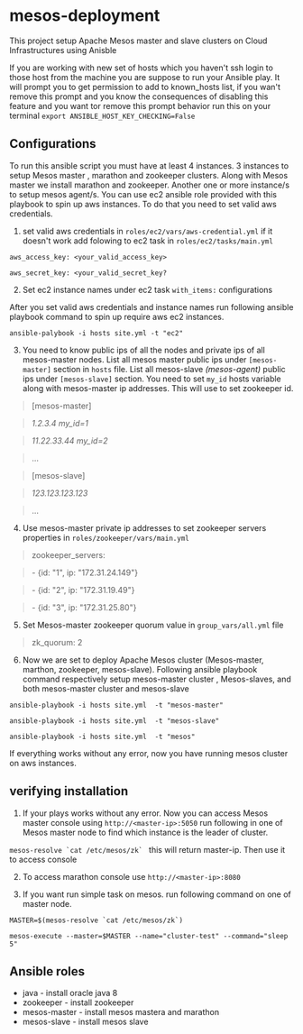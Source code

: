 # mesos-deployment
This project setup Apache Mesos master and slave clusters on Cloud Infrastructures using Anisble

If you are working with new set of hosts which you haven't ssh login to those host from the machine you are suppose to run your Ansible play. It will prompt you to get permission to add to known_hosts list, if you wan't remove this prompt and you know the consequences of disabling this feature and you want tor remove this prompt behavior run this on your terminal  `export ANSIBLE_HOST_KEY_CHECKING=False`

## Configurations

To run this ansible script you must have at least 4 instances. 3 instances to setup Mesos master , marathon and zookeeper clusters. Along with Mesos master we install marathon and zookeeper. Another one or more instance/s to setup mesos agent/s. You can use ec2 ansible role provided with this playbook to spin up aws instances. To do that you need to set valid aws credentials.

1. set valid aws credentials in `roles/ec2/vars/aws-credential.yml` if it doesn't work add folowing to ec2 task in `roles/ec2/tasks/main.yml`

  `aws_access_key: <your_valid_access_key>`

  `aws_secret_key: <your_valid_secret_key?`

2. Set ec2 instance names under ec2 task `with_items:` configurations

  After you set valid aws credentials and instance names run following ansible playbook command to spin up require aws ec2 instances.

  `ansible-palybook -i hosts site.yml -t "ec2"`

3.  You need to know public ips of all the nodes and private ips of all mesos-master nodes.  List all mesos master public ips under `[mesos-master]` section in `hosts` file. List all mesos-slave *(mesos-agent)* public ips under `[mesos-slave]` section.  You need to set `my_id` hosts variable along with mesos-master ip addresses. This will use to set zookeeper id.

 > [mesos-master]

 > *1.2.3.4 my_id=1*

 > *11.22.33.44 my_id=2*

 > ...

 > [mesos-slave]

 > *123.123.123.123*

 > ...

4. Use mesos-master private ip addresses to set zookeeper servers properties in `roles/zookeeper/vars/main.yml`

  > zookeeper_servers:

  >  \- {id: "1", ip: "172.31.24.149"}

  >  \- {id: "2", ip: "172.31.19.49"}

  >  \- {id: "3", ip: "172.31.25.80"}

5. Set Mesos-master zookeeper quorum value in `group_vars/all.yml` file

  > zk_quorum: 2

6. Now we are set to deploy Apache Mesos cluster (Mesos-master, marthon, zookeeper, mesos-slave). Following ansible playbook command respectively setup mesos-master cluster , Mesos-slaves, and both mesos-master cluster and mesos-slave

  `ansible-playbook -i hosts site.yml  -t "mesos-master"`

  `ansible-playbook -i hosts site.yml  -t "mesos-slave"`

  `ansible-playbook -i hosts site.yml  -t "mesos"`

  If everything works without any error, now you have running mesos cluster on aws instances.

## verifying installation

1.  If your plays works without any error. Now you can access Mesos master console using `http://<master-ip>:5050` run following in one of Mesos master node to find which instance is the leader of cluster.

  ``mesos-resolve `cat /etc/mesos/zk` `` this will return master-ip. Then use it to access console

2. To access marathon console use `http://<master-ip>:8080`

3. If you want run simple task on mesos. run following command on one of master node.

  ``MASTER=$(mesos-resolve `cat /etc/mesos/zk`)``

  `mesos-execute --master=$MASTER --name="cluster-test" --command="sleep 5"`



## Ansible roles
- java - install oracle java 8
- zookeeper - install zookeeper
- mesos-master - install mesos mastera and marathon
- mesos-slave  - install mesos slave
